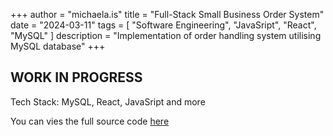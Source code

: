 +++
author = "michaela.is"
title = "Full-Stack Small Business Order System"
date = "2024-03-11"
tags = [
    "Software Engineering",
    "JavaSript",
    "React",
    "MySQL"
]
description = "Implementation of order handling system utilising MySQL database"
+++

## WORK IN PROGRESS
Tech Stack: MySQL, React, JavaSript and more 


You can vies the full source code [here]()

